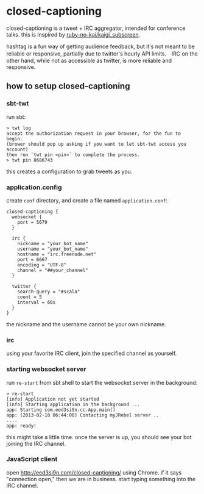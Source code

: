 closed-captioning
=================

closed-captioning is a tweet + IRC aggregator, intended for conference talks. this is inspired by [ruby-no-kai/kaigi_subscreen](https://github.com/ruby-no-kai/kaigi_subscreen).

hashtag is a fun way of getting audience feedback, but it's not meant to be reliable or responsive, partially due to twitter's hourly API limits.　IRC on the other hand, while not as accessible as twitter, is more reliable and responsive.

how to setup closed-captioning
------------------------------

### sbt-twt

run sbt:

    > twt log
    accept the authorization request in your browser, for the fun to begin.
    (brower should pop up asking if you want to let sbt-twt access you account)
    then run `twt pin <pin>` to complete the process.
    > twt pin 8686743

this creates a configuration to grab tweets as you.

### application.config

create `conf` directory, and create a file named `application.conf`:

```
closed-captioning {
  websocket {
    port = 5679
  }

  irc {
    nickname = "your_bot_name"
    username = "your_bot_name"
    hostname = "irc.freenode.net"
    port = 6667
    encoding = "UTF-8"
    channel = "##your_channel"
  }

  twitter {
    search-query = "#scala"
    count = 5
    interval = 60s
  }
}
```

the nickname and the username cannot be your own nickname.

### irc

using your favorite IRC client, join the specified channel as yourself.

### starting websocket server

run `re-start` from sbt shell to start the websocket server in the background:

    > re-start
    [info] Application not yet started
    [info] Starting application in the background ...
    app: Starting com.eed3si9n.cc.App.main()
    app: [2013-02-18 06:44:00] Contacting myJRebel server ..
    ....
    app: ready!

this might take a little time. once the server is up, you should see your bot joining the IRC channel.

### JavaScript client

open http://eed3si9n.com/closed-captioning/ using Chrome.
if it says "connection open," then we are in business.
start typing something into the IRC channel.
